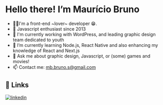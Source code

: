 # Hello there! I’m Maurício Bruno

- 👩‍💻I'm a front-end ~lover~ developer 😁.
- 👀 Javascript enthusiast since 2013
- 🔭 I'm currently working with WordPress, and leading graphic design team dedicated to youth
- 🌱 I’m currently learning Node.js, React Native and also enhancing my knowledge of React and Next.js
- 💬 Ask me about graphic design, Javascript, or (some) games and movies!
- 📫 Contact me: mb.bruno.s@gmail.com


## 🔗 Links
[![linkedin](https://img.shields.io/badge/linkedin-0A66C2?style=for-the-badge&logo=linkedin&logoColor=white)](https://www.linkedin.com/in/mauricio-bruno-da-silva/)
